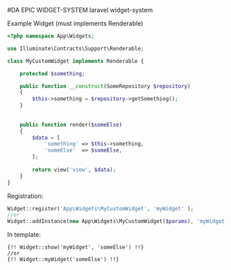 #DA EPIC WIDGET-SYSTEM
laravel widget-system


Example Widget (must implements Renderable)
```php
<?php namespace App\Widgets;

use Illuminate\Contracts\Support\Renderable;

class MyCustomWidget implements Renderable { 

	protected $something;

	public function __construct(SomeRepository $repository)
	{
		$this->something = $repository->getSomething();
	}
	
	
	public function render($someElse)
	{
		$data = [
			'something' => $this->something,
			'someElse'  => $someElse,
		];
		
		return view('view', $data);
	}
}

```


Registration:
```php
Widget::register('App\Widgets\MyCustomWidget', 'myWidget' );
//or
Widget::addInstance(new App\Widgets\MyCustomWidget($params), 'myWidget' );
```

In template:
```blade
{!! Widget::show('myWidget', 'someElse') !!}
//or
{!! Widget::myWidget('someElse') !!}
```

